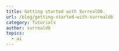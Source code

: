 ```yaml
---
title: Getting started with SurrealDB.
url: /blog/getting-started-with-surrealdb
category: Tutorials
author: surrealdb
topics:
  - ai
---
```


